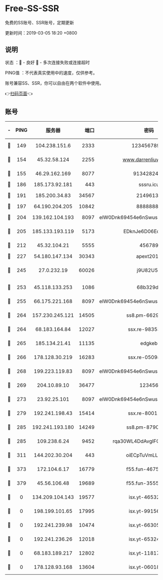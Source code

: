 # Free-SS-SSR

免费的SS账号、SSR账号，定期更新

更新时间：2019-03-05 18:20 +0800

## 说明

状态     ：🙂 - 良好 🙁 - 多次连接失败或连接超时

PING值   ：不代表真实使用中的速度，仅供参考。

账号兼容SS、SSR，你可以自由在两个软件中使用。

👉[扫码页面](https://liesauer.github.io/free-ss-ssr.github.io/)👈

## 账号

|-|PING|服务器|端口|密码|加密方式|区域|
|:----:|:----:|:-----:|-----:|:----:|:----:|:----:|
|🙂|149|104.238.151.6|2333|12345678900|aes-256-cfb|JP|
|🙂|154|45.32.58.124|2255|www.darrenliuwei.com|aes-256-cfb|JP|
|🙂|155|46.29.162.169|8077|9134282479|aes-256-cfb|RU|
|🙂|186|185.173.92.181|443|sssru.icu|rc4-md5|RU|
|🙂|191|185.200.34.83|34567|21496138|aes-256-cfb|US|
|🙂|197|64.190.204.205|10842|88888888|rc4-md5|US|
|🙂|204|139.162.104.193|8097|eIW0Dnk69454e6nSwuspv9DmS201tQ0D|aes-256-cfb|JP|
|🙂|205|185.133.193.119|5173|EDknJe6D06EoWDaw|aes-256-cfb|US|
|🙂|212|45.32.104.21|5555|456789|aes-256-cfb|SG|
|🙂|227|54.180.147.134|30343|apext2019|chacha20|KR|
|🙂|245|27.0.232.19|60026|j9U82U53|xchacha20-ietf-poly1305|HK|
|🙂|253|45.118.133.253|1086|68b329da|aes-256-cfb|SG|
|🙂|255|66.175.221.168|8097|eIW0Dnk69454e6nSwuspv9DmS201tQ0D|aes-256-cfb|US|
|🙂|264|157.230.245.121|14505|ss8.pm-66291298|aes-256-cfb|SG|
|🙂|264|68.183.164.84|12027|ssx.re-98353695|aes-256-cfb|US|
|🙂|265|185.134.21.41|11135|edgkeb|aes-256-cfb|GB|
|🙂|266|178.128.30.219|16283|ssx.re-05098737|aes-256-cfb|SG|
|🙂|268|199.223.119.83|8097|eIW0Dnk69454e6nSwuspv9DmS201tQ0D|aes-256-cfb|US|
|🙂|269|204.10.89.10|36477|123456|aes-256-cfb|US|
|🙂|273|23.92.25.101|8097|eIW0Dnk69454e6nSwuspv9DmS201tQ0D|aes-256-cfb|US|
|🙂|279|192.241.198.43|15414|ssx.re-80011853|aes-256-cfb|US|
|🙂|285|192.241.193.180|14249|ss8.pm-87905446|aes-256-cfb|US|
|🙂|285|109.238.6.24|9452|rqa30WL4DdAvgIFG6Fs3znzTa|aes-256-cfb|FR|
|🙂|311|144.202.30.204|443|oiECpTuVmLLxk4Ts|aes-256-cfb|US|
|🙂|373|172.104.6.17|16779|f55.fun-46758883|aes-256-cfb|US|
|🙂|379|45.56.106.48|19689|f55.fun-35553896|aes-256-cfb|US|
|🙁|0|134.209.104.143|19577|isx.yt-46532093|aes-256-cfb|SG|
|🙁|0|198.199.101.65|17995|isx.yt-99156617|aes-256-cfb|US|
|🙁|0|192.241.239.98|10474|isx.yt-66305789|aes-256-cfb|US|
|🙁|0|192.241.236.26|12018|isx.yt-65324687|aes-256-cfb|US|
|🙁|0|68.183.189.217|12802|isx.yt-11817272|aes-256-cfb|SG|
|🙁|0|178.128.93.168|13604|isx.yt-06018557|aes-256-cfb|SG|
